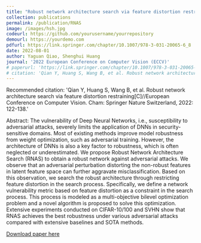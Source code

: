 ```yaml
---
title: "Robust network architecture search via feature distortion restraining"
collection: publications
permalink: /publication/RNAS
image: /images/hsh.jpg
codeurl: https://github.com/yourusername/yourrepository
demourl: https://yourdemo.com
pdfurl: https://link.springer.com/chapter/10.1007/978-3-031-20065-6_8
date: 2022-08-01
author: Yaguan Qiao, Shenghui Huang 
journal: '2022 European Conference on Computer Vision (ECCV)'
# paperurl: 'https://link.springer.com/chapter/10.1007/978-3-031-20065-6_8'
# citation: 'Qian Y, Huang S, Wang B, et al. Robust network architecture search via feature distortion restraining[C]//European Conference on Computer Vision. Cham: Springer Nature Switzerland, 2022: 122-138.'
---
```


Recommended citation:  'Qian Y, Huang S, Wang B, et al. Robust network architecture search via feature distortion restraining[C]//European Conference on Computer Vision. Cham: Springer Nature Switzerland, 2022: 122-138.'

Abstract: The vulnerability of Deep Neural Networks, i.e., susceptibility to adversarial attacks, severely limits the application of DNNs in security-sensitive domains. Most of existing methods improve model robustness from weight optimization, such as adversarial training. However, the architecture of DNNs is also a key factor to robustness, which is often neglected or underestimated. We propose Robust Network Architecture Search (RNAS) to obtain a robust network against adversarial attacks. We observe that an adversarial perturbation distorting the non-robust features in latent feature space can further aggravate misclassification. Based on this observation, we search the robust architecture through restricting feature distortion in the search process. Specifically, we define a network vulnerability metric based on feature distortion as a constraint in the search process. This process is modeled as a multi-objective bilevel optimization problem and a novel algorithm is proposed to solve this optimization. Extensive experiments conducted on CIFAR-10/100 and SVHN show that RNAS achieves the best robustness under various adversarial attacks compared with extensive baselines and SOTA methods.

[Download paper here](https://link.springer.com/chapter/10.1007/978-3-031-20065-6_8)
